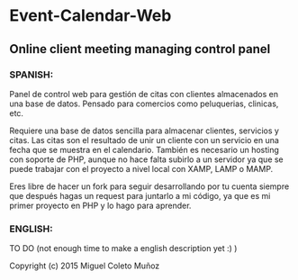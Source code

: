 Event-Calendar-Web
==================

## Online client meeting managing control panel

### SPANISH:

Panel de control web para gestión de citas con clientes almacenados en una base de datos.
Pensado para comercios como peluquerias, clinicas, etc.

Requiere una base de datos sencilla para almacenar clientes, servicios y citas. Las citas son el
resultado de unir un cliente con un servicio en una fecha que se muestra en el calendario.
También es necesario un hosting con soporte de PHP, aunque no hace falta subirlo a un servidor ya que
se puede trabajar con el proyecto a nivel local con XAMP, LAMP o MAMP.

Eres libre de hacer un fork para seguir desarrollando por tu cuenta siempre que después hagas un request para juntarlo
a mi código, ya que es mi primer proyecto en PHP y lo hago para aprender.



### ENGLISH:

TO DO (not enough time to make a english description yet :) )




Copyright (c) 2015 Miguel Coleto Muñoz
